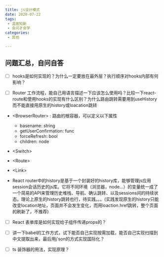 ```yaml
---
title: js设计模式
date: 2020-07-22
tags:
 - 温故知新
 - 会问才会学
categories:
 - 其他

---
```




## 问题汇总，自问自答

- [ ] hooks是如何实现的？为什么一定要放在最外层？执行顺序对hooks内部有何影响？

- [ ] Router 工作流程，能自己用语言描述一下应该怎么使用吗？比较一下react-route和使用hooks的实现有什么区别？为什么路由跳转需要用到useHistory而不能直接用原生的history或loacation跳转

- \<BrowserRouter> : 路由的根容器，可以定义以下属性
  - basename: string 
  - getUserConfirmation: func 
  - forceRefresh: bool 
  - children: node

- \<Switch>       

- \<Route>         

- \<Link>
- React router中的history是基于一个封装好的history库，能够管理js应用session会话历史的js库。它将不同环境（浏览器，node...）的变量统一成了一个简易的API来管理历史堆栈、导航、确认跳转、以及sessions间的持续状态。理论上原生的history跳转也行，待实践。。。(实践发现原生的history只能改变location地址，页面并不会发生变化，而用loaction.href跳转，整个页面的刷新了，不推荐)

- [ ] React 表单库是如何实现给子组件传递props的？

- [ ] 讲一下babel的工作方式，试下能否自己实现按需加载，能否自己实现扫描到中文提取出来，最后用j'son的方式实现国际化？
- [ ] ts 装饰器的用法，实现原理？